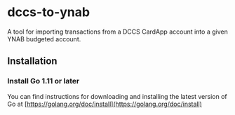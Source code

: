 # dccs-to-ynab
A tool for importing transactions from a DCCS CardApp account into a given YNAB budgeted account.

## Installation

### Install Go 1.11 or later
You can find instructions for downloading and installing the latest version of Go at [https://golang.org/doc/install](https://golang.org/doc/install)


